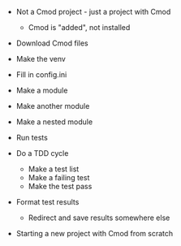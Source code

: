   - Not a Cmod project - just a project with Cmod
    - Cmod is "added", not installed
  - Download Cmod files
  - Make the venv
  - Fill in config.ini
  - Make a module
  - Make another module
  - Make a nested module
  - Run tests
  - Do a TDD cycle
    - Make a test list
    - Make a failing test
    - Make the test pass
  - Format test results
    - Redirect and save results somewhere else

- Starting a new project with Cmod from scratch

